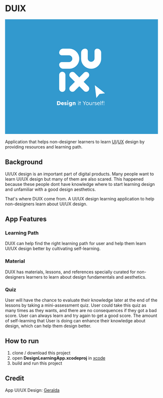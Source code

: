 # DUIX
![](./src-readme/duix-1.png)  

Application that helps non-designer learners to learn [UI](https://en.wikipedia.org/wiki/User_interface_design)/[UX](https://en.wikipedia.org/wiki/User_experience_design) design by providing resources and learning path.

## Background
UI/UX design is an important part of digital products. Many people want to learn UI/UX design but many of them are also scared. This happened because these people dont have knowledge where to start learning design and unfamiliar with a good design aesthetics.

That's where DUIX come from. A UI/UX design learning application to help non-designers learn about UI/UX design.

## App Features
### Learning Path
DUIX can help find the right learning path for user and help them learn UI/UX design better by cultivating self-learning.

### Material
DUIX has materials, lessons, and references specially curated for non-designers learners to learn about design fundamentals and aesthetics.

### Quiz
User will have the chance to evaluate their knowledge later at the end of the lessons by taking a mini-assessment quiz. User could take this quiz as many times as they wants, and there are no consequences if they got a bad score. User can always learn and try again to get a good score. The amount of self-learning that User is doing can enhance their knowledge about design, which can help them design better.

## How to run
1. clone / download this project
2. open **DesignLearningApp.xcodeproj** in [xcode](https://developer.apple.com/xcode/)
3. build and run this project

## Credit
App UI/UX Design: [Geralda](https://instagram.com/geraldacarnelian?igshid=YmMyMTA2M2Y=)